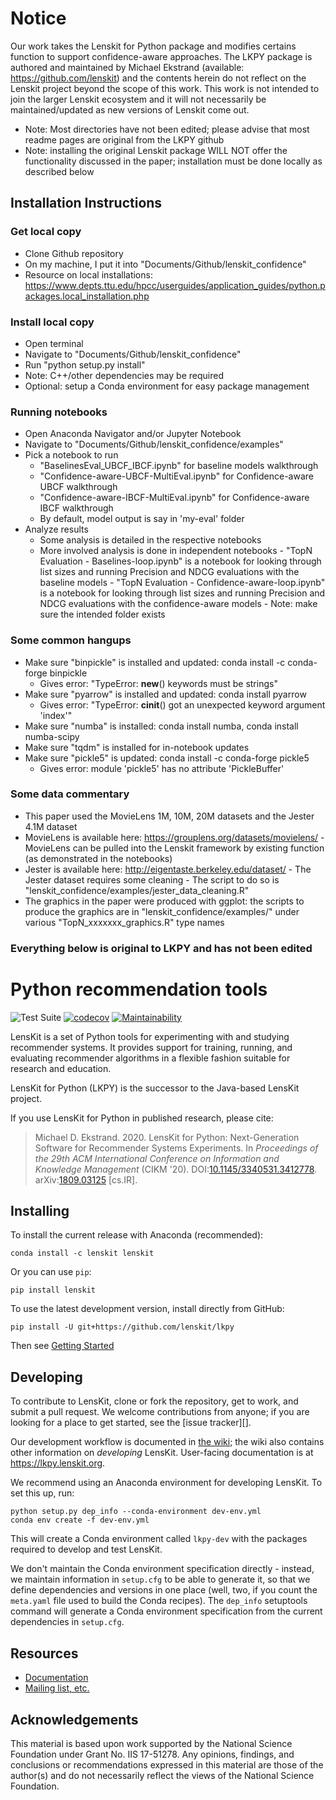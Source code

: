 

# Notice

Our work takes the Lenskit for Python package and modifies certains function to support confidence-aware approaches. The LKPY package is authored and maintained by Michael Ekstrand (available: https://github.com/lenskit) and the contents herein do not reflect on the Lenskit project beyond the scope of this work. This work is not intended to join the larger Lenskit ecosystem and it will not necessarily be maintained/updated as new versions of Lenskit come out. 

- Note: Most directories have not been edited; please advise that most readme pages are original from the LKPY github
- Note: installing the original Lenskit package WILL NOT offer the functionality discussed in the paper; installation must be done locally as described below

## Installation Instructions

### Get local copy
- Clone Github repository
- On my machine, I put it into "Documents/Github/lenskit_confidence"
- Resource on local installations: https://www.depts.ttu.edu/hpcc/userguides/application_guides/python.packages.local_installation.php

### Install local copy
- Open terminal
- Navigate to "Documents/Github/lenskit_confidence"
- Run "python setup.py install"
- Note: C++/other dependencies may be required
- Optional: setup a Conda environment for easy package management

### Running notebooks
- Open Anaconda Navigator and/or Jupyter Notebook
- Navigate to "Documents/Github/lenskit_confidence/examples"
- Pick a notebook to run
    - "BaselinesEval_UBCF_IBCF.ipynb" for baseline models walkthrough
    - "Confidence-aware-UBCF-MultiEval.ipynb" for Confidence-aware UBCF walkthrough
    - "Confidence-aware-IBCF-MultiEval.ipynb" for Confidence-aware IBCF walkthrough
    - By default, model output is say in 'my-eval' folder
- Analyze results
    - Some analysis is detailed in the respective notebooks
    - More involved analysis is done in independent notebooks
            - "TopN Evaluation - Baselines-loop.ipynb" is a notebook for looking through list sizes and running Precision and NDCG evaluations with the baseline models
            - "TopN Evaluation - Confidence-aware-loop.ipynb" is a notebook for looking through list sizes and running Precision and NDCG evaluations with the confidence-aware models
            - Note: make sure the intended folder exists

### Some common hangups
- Make sure "binpickle" is installed and updated: conda install -c conda-forge binpickle
    - Gives error: "TypeError: __new__() keywords must be strings"
- Make sure "pyarrow" is installed and updated: conda install pyarrow
    - Gives error: "TypeError: __cinit__() got an unexpected keyword argument 'index'"
- Make sure "numba" is installed: conda install numba, conda install numba-scipy
- Make sure "tqdm" is installed for in-notebook updates
- Make sure "pickle5" is updated: conda install -c conda-forge pickle5
    - Gives error: module 'pickle5' has no attribute 'PickleBuffer'

### Some data commentary
- This paper used the MovieLens 1M, 10M, 20M datasets and the Jester 4.1M dataset
- MovieLens is available here: https://grouplens.org/datasets/movielens/
        - MovieLens can be pulled into the Lenskit framework by existing function (as demonstrated in the notebooks)
- Jester is available here: http://eigentaste.berkeley.edu/dataset/
        - The Jester dataset requires some cleaning
        - The script to do so is "lenskit_confidence/examples/jester_data_cleaning.R"
- The graphics in the paper were produced with ggplot: the scripts to produce the graphics are in "lenskit_confidence/examples/" under various "TopN_xxxxxxx_graphics.R" type names

### Everything below is original to LKPY and has not been edited 

# Python recommendation tools

![Test Suite](https://github.com/lenskit/lkpy/workflows/Test%20Suite/badge.svg)
[![codecov](https://codecov.io/gh/lenskit/lkpy/branch/master/graph/badge.svg)](https://codecov.io/gh/lenskit/lkpy)
[![Maintainability](https://api.codeclimate.com/v1/badges/c02098c161112e19c148/maintainability)](https://codeclimate.com/github/lenskit/lkpy/maintainability)

LensKit is a set of Python tools for experimenting with and studying recommender
systems.  It provides support for training, running, and evaluating recommender
algorithms in a flexible fashion suitable for research and education.

LensKit for Python (LKPY) is the successor to the Java-based LensKit project.

If you use LensKit for Python in published research, please cite:

> Michael D. Ekstrand. 2020.
> LensKit for Python: Next-Generation Software for Recommender Systems Experiments.
> In <cite>Proceedings of the 29th ACM International Conference on Information and Knowledge Management</cite> (CIKM '20).
> DOI:[10.1145/3340531.3412778](https://dx.doi.org/10.1145/3340531.3412778>).
> arXiv:[1809.03125](https://arxiv.org/abs/1809.03125) [cs.IR].

## Installing

To install the current release with Anaconda (recommended):

    conda install -c lenskit lenskit

Or you can use `pip`:

    pip install lenskit

To use the latest development version, install directly from GitHub:

    pip install -U git+https://github.com/lenskit/lkpy

Then see [Getting Started](https://lkpy.lenskit.org/en/latest/GettingStarted.html)

## Developing

[issues]: https://github.com/lenskit/lkpy/issues
[workflow]: https://github.com/lenskit/lkpy/wiki/DevWorkflow

To contribute to LensKit, clone or fork the repository, get to work, and submit
a pull request.  We welcome contributions from anyone; if you are looking for a
place to get started, see the [issue tracker][].

Our development workflow is documented in [the wiki][workflow]; the wiki also
contains other information on *developing* LensKit. User-facing documentation is
at <https://lkpy.lenskit.org>.


We recommend using an Anaconda environment for developing LensKit.  To set this
up, run:

    python setup.py dep_info --conda-environment dev-env.yml
    conda env create -f dev-env.yml

This will create a Conda environment called `lkpy-dev` with the packages
required to develop and test LensKit.

We don't maintain the Conda environment specification directly - instead, we
maintain information in `setup.cfg` to be able to generate it, so that we define
dependencies and versions in one place (well, two, if you count the `meta.yaml`
file used to build the Conda recipes).  The `dep_info` setuptools command will
generate a Conda environment specification from the current dependencies in
`setup.cfg`.

## Resources

- [Documentation](https://lkpy.lenskit.org)
- [Mailing list, etc.](https://lenskit.org/connect)

## Acknowledgements

This material is based upon work supported by the National Science Foundation
under Grant No. IIS 17-51278. Any opinions, findings, and conclusions or
recommendations expressed in this material are those of the author(s) and do not
necessarily reflect the views of the National Science Foundation.
